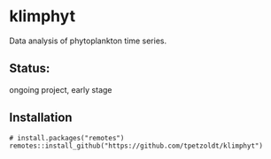 # klimphyt

Data analysis of phytoplankton time series.

## Status:

ongoing project, early stage

## Installation

```
# install.packages("remotes")
remotes::install_github("https://github.com/tpetzoldt/klimphyt")
```
